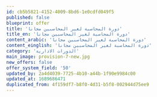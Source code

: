 ```yaml
---
id: cb5b5821-4152-4009-8bd6-1e0cdfd049f5
published: false
blueprint: offer
title: 'دورة المحاسبة لغير المحاسبين مجانا'
title_en: 'دورة المحاسبة لغير المحاسبين مجانا'
content_arabic: 'دورة المحاسبة لغير المحاسبين مجانا'
content_einglish: 'دورة المحاسبة لغير المحاسبين مجانا'
category: 'الدورات الادارية'
main_image: provision-7-new.jpg
new_offers: false
offer_system_field: '50'
updated_by: 2a4d4039-7725-4b10-a44b-1f90e9984c00
updated_at: 1689686471
duplicated_from: 4f159df7-b8f0-4d31-b5f8-002944d75ee9
---
```


